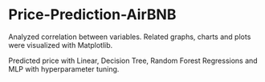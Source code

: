 # Price-Prediction-AirBNB

Analyzed correlation between variables. Related graphs, charts and plots were visualized with Matplotlib.

Predicted price with Linear, Decision Tree, Random Forest Regressions and MLP with hyperparameter tuning.
